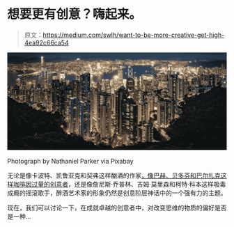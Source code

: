 # 想要更有创意？嗨起来。

> 原文：<https://medium.com/swlh/want-to-be-more-creative-get-high-4ea92c66ca54>

![](img/5af79078ff491010ea98ccc03fee86af.png)

Photograph by Nathaniel Parker via Pixabay

无论是像卡波特、凯鲁亚克和契弗这样酗酒的作家[，](http://listverse.com/2008/01/22/top-15-great-alcoholic-writers/)[像巴赫、贝多芬和巴尔扎克这样咖啡因过量的创意者](http://mentalfloss.com/article/67232/15-famous-coffee-fiends)，还是像詹尼斯·乔普林、吉姆·莫里森和柯特·科本这样吸毒成瘾的摇滚歌手，醉酒艺术家的形象仍然是创意阶层神话中的一个强有力的主题。

现在，我们可以讨论一下，在成就卓越的创意者中，对改变思维的物质的偏好是否是一种…